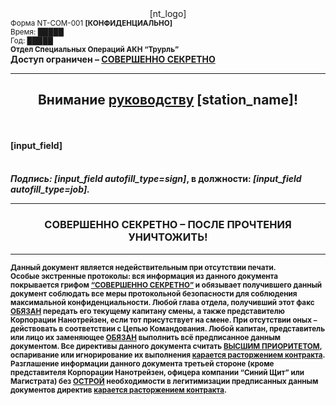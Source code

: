 <center> [nt_logo] </center>
<small> Форма NT-COM-001 <b>[КОНФИДЕНЦИАЛЬНО] </b>
<br></small> <small>Время: █████ </small>
<br> <small>Год: █████ </small>
<br><small><b> Отдел Специальных Операций АКН “Трурль” </b></small>
<br><large><b>Доступ ограничен – <u> СОВЕРШЕННО СЕКРЕТНО </u><b>
</large><hr><center><h2><b>Внимание <u>руководству</u> [station_name]!</b></h3></center>
<br><br><b>[input_field]</b><br><h4><i><br><b>Подпись:  </b>[input_field autofill_type=sign]</i>,  <b> в должности:</b> <i>[input_field autofill_type=job].</i></small>
<br><hr><center><b> <h3>СОВЕРШЕННО СЕКРЕТНО – ПОСЛЕ ПРОЧТЕНИЯ УНИЧТОЖИТЬ! <b></h3>
<hr><small></center><b>Данный документ является недействительным при отсутствии печати.
<br>Особые экстренные протоколы: вся информация из данного документа покрывается грифом <u>“СОВЕРШЕННО СЕКРЕТНО”</u> и обязывает получившего данный документ соблюдать все меры протокольной безопасности для соблюдения максимальной конфиденциальности.
Любой глава отдела, получивший этот факс <u>ОБЯЗАН</u> передать его текущему капитану смены, а также представителю Корпорации Нанотрейзен, если тот присутствует на смене. При отсутствии оных – действовать в соответствии с Цепью Командования.
Любой капитан, представитель или лицо их заменяющее <u>ОБЯЗАН</u> выполнить всё предписанное данным документом. Все директивы данного документа считать <u>ВЫСШИМ ПРИОРИТЕТОМ</u>, оспаривание или игнорирование их выполнения <u>карается расторжением контракта</u>.
Разглашение информации данного документа третьей стороне (кроме представителя Корпорации Нанотрейзен, офицера компании “Синий Щит” или Магистрата) без <u>ОСТРОЙ</u> необходимости в легитимизации предписанных данным документов директив <u>карается расторжением контракта</u>.

